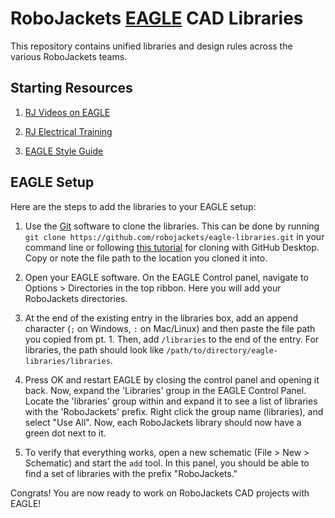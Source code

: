# RoboJackets [EAGLE](https://www.autodesk.com/products/eagle/overview) CAD Libraries

This repository contains unified libraries and design rules across the various RoboJackets teams.

## Starting Resources

1. [RJ Videos on EAGLE](https://www.youtube.com/watch?v=2VtJ9Y4NA2E&list=PL1R5gSylLha2iQ7e9mwiXJDY2RXoM8HxK)

2. [RJ Electrical Training](https://github.com/RoboJackets/electrical-training)

3. [EAGLE Style Guide](https://wiki.robojackets.org/EAGLE_Style_Guide)

## EAGLE Setup

Here are the steps to add the libraries to your EAGLE setup:

1. Use the [Git](https://git-scm.com) software to clone the libraries.  This can be done by running `git clone https://github.com/robojackets/eagle-libraries.git`
in your command line or following [this tutorial](https://help.github.com/en/desktop/contributing-to-projects/cloning-a-repository-from-github-to-github-desktop) for cloning with GitHub Desktop. Copy or note the file path to the location you cloned it into.

2. Open your EAGLE software. On the EAGLE Control panel, navigate to Options > Directories in the top ribbon. Here you will add your RoboJackets directories.

3. At the end of the existing entry in the libraries box, add an append character (`;` on Windows, `:` on Mac/Linux) and then paste the file path you copied from pt. 1. Then, add `/libraries` to the end of the entry. For libraries, the path should look like `/path/to/directory/eagle-libraries/libraries`.

4. Press OK and restart EAGLE by closing the control panel and opening it back. Now, expand the 'Libraries' group in the EAGLE Control Panel. Locate the 'libraries' group within and expand it to see a list of libraries with the 'RoboJackets' prefix. Right click the group name (libraries), and select "Use All". Now, each RoboJackets library should now have a green dot next to it.

5. To verify that everything works, open a new schematic (File > New > Schematic) and start the `add` tool. In this panel, you should be able to find a set of libraries with the prefix "RoboJackets."

Congrats! You are now ready to work on RoboJackets CAD projects with EAGLE!
